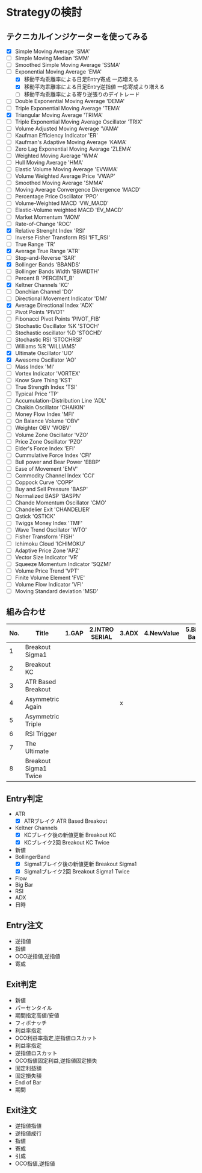 

# Strategyの検討

## テクニカルインジケーターを使ってみる
- [x] Simple Moving Average 'SMA'
- [ ] Simple Moving Median 'SMM'
- [ ] Smoothed Simple Moving Average 'SSMA'
- [ ] Exponential Moving Average 'EMA'
  - [x] 移動平均乖離率による日足Entry寄成 一応増える
  - [x] 移動平均乖離率による日足Entry逆指値 一応寄成より増える
  - [ ] 移動平均乖離率による寄り逆張りのデイトレード
- [ ] Double Exponential Moving Average 'DEMA'
- [ ] Triple Exponential Moving Average 'TEMA'
- [x] Triangular Moving Average 'TRIMA'
- [ ] Triple Exponential Moving Average Oscillator 'TRIX'
- [ ] Volume Adjusted Moving Average 'VAMA'
- [ ] Kaufman Efficiency Indicator 'ER'
- [ ] Kaufman's Adaptive Moving Average 'KAMA'
- [ ] Zero Lag Exponential Moving Average 'ZLEMA'
- [ ] Weighted Moving Average 'WMA'
- [ ] Hull Moving Average 'HMA'
- [ ] Elastic Volume Moving Average 'EVWMA'
- [ ] Volume Weighted Average Price 'VWAP'
- [ ] Smoothed Moving Average 'SMMA'
- [ ] Moving Average Convergence Divergence 'MACD'
- [ ] Percentage Price Oscillator 'PPO'
- [ ] Volume-Weighted MACD 'VW_MACD'
- [ ] Elastic-Volume weighted MACD 'EV_MACD'
- [ ] Market Momentum 'MOM'
- [ ] Rate-of-Change 'ROC'
- [x] Relative Strenght Index 'RSI'
- [ ] Inverse Fisher Transform RSI 'IFT_RSI'
- [ ] True Range 'TR'
- [x] Average True Range 'ATR'
- [ ] Stop-and-Reverse 'SAR'
- [x] Bollinger Bands 'BBANDS'
- [ ] Bollinger Bands Width 'BBWIDTH'
- [ ] Percent B 'PERCENT_B'
- [x] Keltner Channels 'KC'
- [ ] Donchian Channel 'DO'
- [ ] Directional Movement Indicator 'DMI'
- [x] Average Directional Index 'ADX'
- [ ] Pivot Points 'PIVOT'
- [ ] Fibonacci Pivot Points 'PIVOT_FIB'
- [ ] Stochastic Oscillator %K 'STOCH'
- [ ] Stochastic oscillator %D 'STOCHD'
- [ ] Stochastic RSI 'STOCHRSI'
- [ ] Williams %R 'WILLIAMS'
- [x] Ultimate Oscillator 'UO'
- [x] Awesome Oscillator 'AO'
- [ ] Mass Index 'MI'
- [ ] Vortex Indicator 'VORTEX'
- [ ] Know Sure Thing 'KST'
- [ ] True Strength Index 'TSI'
- [ ] Typical Price 'TP'
- [ ] Accumulation-Distribution Line 'ADL'
- [ ] Chaikin Oscillator 'CHAIKIN'
- [ ] Money Flow Index 'MFI'
- [ ] On Balance Volume 'OBV'
- [ ] Weighter OBV 'WOBV'
- [ ] Volume Zone Oscillator 'VZO'
- [ ] Price Zone Oscillator 'PZO'
- [ ] Elder's Force Index 'EFI'
- [ ] Cummulative Force Index 'CFI'
- [ ] Bull power and Bear Power 'EBBP'
- [ ] Ease of Movement 'EMV'
- [ ] Commodity Channel Index 'CCI'
- [ ] Coppock Curve 'COPP'
- [ ] Buy and Sell Pressure 'BASP'
- [ ] Normalized BASP 'BASPN'
- [ ] Chande Momentum Oscillator 'CMO'
- [ ] Chandelier Exit 'CHANDELIER'
- [ ] Qstick 'QSTICK'
- [ ] Twiggs Money Index 'TMF'
- [ ] Wave Trend Oscillator 'WTO'
- [ ] Fisher Transform 'FISH'
- [ ] Ichimoku Cloud 'ICHIMOKU'
- [ ] Adaptive Price Zone 'APZ'
- [ ] Vector Size Indicator 'VR'
- [ ] Squeeze Momentum Indicator 'SQZMI'
- [ ] Volume Price Trend 'VPT'
- [ ] Finite Volume Element 'FVE'
- [ ] Volume Flow Indicator 'VFI'
- [ ] Moving Standard deviation 'MSD'

## 組み合わせ
|No.|Title|1.GAP|2.INTRO SERIAL|3.ADX|4.NewValue|5.Big Bar|6.Flow|
|---|---|---|---|---|---|---|---|
|1|Breakout Sigma1| | | | | | |
|2|Breakout KC| | | | | | |
|3|ATR Based Breakout| | | | | | |
|4|Asymmetric Again| | |x| | | |
|5|Asymmetric Triple| | | | | | |
|6|RSI Trigger| | | | | | |
|7|The Ultimate| | | | | | |
|8|Breakout Sigma1 Twice| | | | | | |
 
## Entry判定
 - ATR
   - [x] ATRブレイク ATR Based Breakout
 - Keltner Channels
   - [x] KCブレイク後の新値更新 Breakout KC
   - [x] KCブレイク2回 Breakout KC Twice
 - 新値
 - BollingerBand
   - [x] Sigma1ブレイク後の新値更新 Breakout Sigma1
   - [x] Sigma1ブレイク2回 Breakout Sigma1 Twice
 - Flow
 - Big Bar
 - RSI
 - ADX
 - 日時
 
## Entry注文
 - 逆指値
 - 指値
 - OCO逆指値,逆指値
 - 寄成
 
## Exit判定
 - 新値
 - パーセンタイル
 - 期間指定高値/安値
 - フィボナッチ
 - 利益率指定
 - OCO利益率指定,逆指値ロスカット
 - 利益率指定
 - 逆指値ロスカット
 - OCO指値固定利益,逆指値固定損失
 - 固定利益額
 - 固定損失額
 - End of Bar
 - 期間

## Exit注文
 - 逆指値指値
 - 逆指値成行
 - 指値
 - 寄成
 - 引成
 - OCO指値,逆指値

